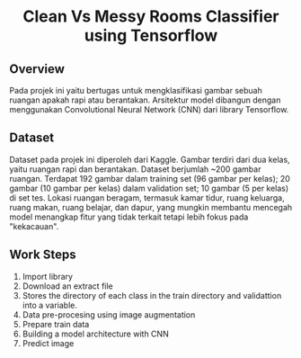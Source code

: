 <h1 align="center"> Clean Vs Messy Rooms Classifier using Tensorflow </h1>

## Overview
Pada projek ini yaitu bertugas untuk mengklasifikasi gambar sebuah ruangan apakah rapi atau berantakan. Arsitektur model dibangun dengan menggunakan Convolutional Neural Network (CNN) dari library Tensorflow. 

## Dataset
Dataset pada projek ini diperoleh dari Kaggle. Gambar terdiri dari dua kelas, yaitu ruangan rapi dan berantakan. Dataset berjumlah ~200 gambar ruangan. Terdapat 192 gambar dalam training set (96 gambar per kelas); 20 gambar (10 gambar per kelas) dalam validation set; 10 gambar (5 per kelas) di set tes. Lokasi ruangan beragam, termasuk kamar tidur, ruang keluarga, ruang makan, ruang belajar, dan dapur, yang mungkin membantu mencegah model menangkap fitur yang tidak terkait tetapi lebih fokus pada "kekacauan".

## Work Steps
<ol>
  <li>Import library</li>
  <li>Download an extract file</li>
  <li>Stores the directory of each class in the train directory and validattion into a variable.</li>
  <li>Data pre-procesing using image augmentation</li>
  <li>Prepare train data</li>
  <li>Building a model architecture with CNN</li>
  <li>Predict image</li>
</ol>  
